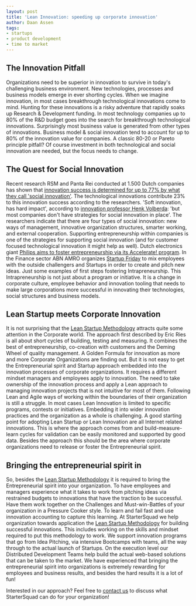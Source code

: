 ```yaml
---
layout: post
title: 'Lean Innovation: speeding up corporate innovation'
author: Daan Assen
tags:
- startups
- product development
- time to market
---
```

## The Innovation Pitfall
Organizations need to be superior in innovation to survive in today's challenging business environment. New technologies, processes and business models emerge in ever shorting cycles. When we imagine innovation, in most cases breakthrough technological innovations come to mind. Hunting for these innovations is a risky adventure that rapidly soaks up Research & Development funding. In most technology companies up to 80% of the R&D budget goes into the search for breakthrough technological innovations. Surprisingly most business value is generated from other types of innovations. Business model & social innovation tend to account for up to 80% of the innovation value for companies. A classic 80-20 or Pareto principle pitfall? Of course investment in both technological and social innovation are needed, but the focus needs to change.

## The Quest for Social Innovation
Recent research RSM and Panta Rei conducted at 1.500 Dutch companies has shown that [innovation success is determined
 for up to 77% by what they call 'social innovation']( http://www.scienceguide.nl/media/1665145/volledig_rapport_innovatie_en_concurrentiemonitor_topsectoren_panteia-rsm.pdf). The technological innovations contribute 23% to this
 innovation success according to the researchers. 'Soft innovation, has hard impact', according to [innovation professor Henk Volberda](http://www.erasmusinnovatiemonitor.nl/over_ons/over_het_team/henk_volberda/): 'but most companies don't have strategies for social innovation in place'. The researchers indicate that there are four types of social innovation: new ways of management, innovative organization structures, smarter working,
and external cooperation. Supporting entrepreneurship within companies is one of the strategies for supporting social innovation (and for customer focused technological innovation it might help as well). Dutch electronics giant [Philips aims to foster entrepreneurship via its Accelerate! program](http://www.youtube.com/watch?v=KhJuc4GECLk). In the Finance sector ABN AMRO organizes [Startup
Friday](http://www.dialogueshouse.nl/start-up-friday-december-virtuele-betaalmiddelen/) to mix employees with the outside challengers and Startups in order to create and pitch new ideas. Just some examples of first steps fostering Intrapreneurship. This Intrapreneurship is not just about a program or initiative. It is a change in corporate culture, employee behavior and innovation tooling that needs to make large corporations more successful in innovating their technologies, social structures and business models.

## Lean Startup meets Corporate Innovation
It is not surprising that the [Lean Startup Methodology](http://theleanstartup.com/) attracts quite some attention in the Corporate world. The approach first described by Eric Ries is all about short cycles of building, testing and measuring. It combines the best of entrepreneurship, co-creation with customers and the Deming Wheel of quality management. A Golden Formula for innovation as more and more Corporate Organizations are finding out. But it is not easy to get the Entrepreneurial spirit and Startup approach embedded into the innovation processes of corporate organizations. It requires a different mindset managers and employees apply to innovation. The need to take ownership of the innovation process and apply a Lean approach to managing innovation projects that is not intuitive for most of them. Following Lean and Agile ways of working within the boundaries of their organization is still a struggle. In most cases Lean Innovation is limited to specific programs, contests or initiatives. Embedding it into wider innovation practices and the organization as a whole is challenging. A good starting point for adopting Lean Startup or Lean Innovation are all Internet related innovations. This is where the approach comes from and build-measure-learn cycles for validation can be easily monitored and supported by good data. Besides the approach this should be the area where corporate organizations need to release or foster the Entrepreneurial spirit.

## Bringing the entrepreneurial spirit in
So, besides the [Lean Startup Methodology](http://theleanstartup.com/) it is required to bring the Entrepreneurial spirit into your organization. To have employees and managers experience what it takes to work from pitching ideas via restrained budgets to innovations that have the traction to be successful. Have them work together on the Challenges and Must-win-Battles of your organization in a Pressure Cooker style. To learn and fail fast and use innovation accounting to capture this learning. At StarterSquad we help organization towards application the [Lean Startup Methodology](http://theleanstartup.com/) for building successful innovations. This includes working on the skills and mindset required to put this methodology to work. We support innovation programs that go from Idea Pitching, via intensive Bootcamps with teams, all the way through to the actual launch of Startups. On the execution level our Distributed Development Teams help build the actual web-based solutions that can be taken to the market. We have experienced that bringing the entrepreneurial spirit into organizations is extremely rewarding for employees and business results, and besides the hard results it is a lot of fun!

Interested in our approach? Feel free to [contact us](/contact) to discuss what StarterSquad can do for your
organization!